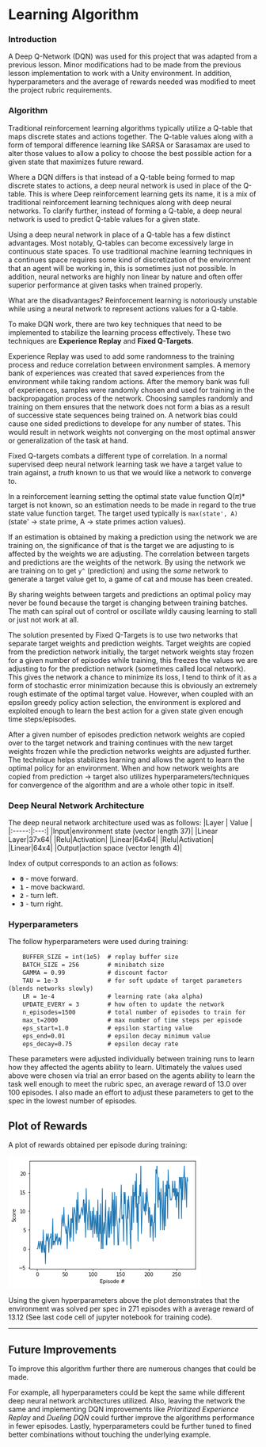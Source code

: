 # Learning Algorithm

### **Introduction**

A Deep Q-Network (DQN) was used for this project that was adapted from a previous lesson. Minor modifications had to be made from the previous lesson implementation to work with a Unity environment. In addition, hyperparameters and the average of rewards needed was modified to meet the project rubric requirements.

### **Algorithm**

Traditional reinforcement learning algorithms typically utilize a Q-table that maps discrete states and actions together. The Q-table values along with a form of temporal difference learning like SARSA or Sarasamax are used to alter those values to allow a policy to choose the best possible action for a given state that maximizes future reward.

Where a DQN differs is that instead of a Q-table being formed to map discrete states to actions, a deep neural network is used in place of the Q-table. This is where Deep reinforcement learning gets its name, it is a mix of traditional reinforcement learning techniques along with deep neural networks. To clarify further, instead of forming a Q-table, a deep neural network is used to predict Q-table values for a given state.

Using a deep neural network in place of a Q-table has a few distinct advantages. Most notably, Q-tables can become excessively large in continuous state spaces. To use traditional machine learning techniques in a continues space requires some kind of discretization of the environment that an agent will be working in, this is sometimes just not possible. In addition, neural networks are highly non linear by nature and often offer superior performance at given tasks when trained properly.

What are the disadvantages? Reinforcement learning is notoriously unstable while using a neural network to represent actions values for a Q-table.

To make DQN work, there are two key techniques that need to be implemented to stabilize the learning process effectively. These two techniques are **Experience Replay** and **Fixed Q-Targets**.

Experience Replay was used to add some randomness to the training process and reduce correlation between environment samples. A memory bank of experiences was created that saved experiences from the environment while taking random actions. After the memory bank was full of experiences, samples were randomly chosen and used for training in the backpropagation process of the network. Choosing samples randomly and training on them ensures that the network does not form a bias as a result of successive state sequences being trained on. A network bias could cause one sided predictions to develope for any number of states. This would result in network weights not converging on the most optimal answer or generalization of the task at hand.

Fixed Q-targets combats a different type of correlation. In a normal supervised deep neural network learning task we have a target value to train against, a *truth* known to us that we would like a network to converge to.

In a reinforcement learning setting the optimal state value function Q($\pi$)* target is not known, so an estimation needs to be made in regard to the true state value function target. The target used typically is `max(state', A)` (state' -> state prime, A -> state primes action values).

If an estimation is obtained by making a prediction using the network we are training on, the significance of that is the target we are adjusting to is affected by the weights we are adjusting. The correlation between targets and predictions are the weights of the network. By using the network we are training on to get `y^` (prediction) and using the *same* network to generate a target value get to, a game of cat and mouse has been created.

By sharing weights between targets and predictions an optimal policy may never be found because the target is changing between training batches. The math can spiral out of control or oscillate wildly causing learning to stall or just not work at all.

The solution presented by Fixed Q-Targets is to use two networks that separate target weights and prediction weights. Target weights are copied from the prediction network initially, the target network weights stay frozen for a given number of episodes while training, this freezes the values we are adjusting to for the prediction network (sometimes called local network). This gives the network a chance to minimize its loss, I tend to think of it as a form of stochastic error minimization because this is obviously an extremely rough estimate of the optimal target value. However, when coupled with an epsilon greedy policy action selection, the environment is explored and exploited enough to learn the best action for a given state given enough time steps/episodes.

After a given number of episodes prediction network weights are copied over to the target network and training continues with the new target weights frozen while the prediction networks weights are adjusted further. The technique helps stabilizes learning and allows the agent to learn the optimal policy for an environment. When and how network weights are copied from prediction -> target also utilizes hyperparameters/techniques for convergence of the algorithm and are a whole other topic in itself.

### **Deep Neural Network Architecture**

The deep neural network architecture used was as follows:
|Layer | Value |
|:-----:|:---:|
|Input|environment state (vector length 37)|
|Linear Layer|37x64|
|Relu|Activation|
|Linear|64x64|
|Relu|Activation|
|Linear|64x4|
|Output|action space (vector length 4)|

Index of output corresponds to an action as follows:

- **`0`** - move forward.
- **`1`** - move backward.
- **`2`** - turn left.
- **`3`** - turn right.

### **Hyperparameters**

 The follow hyperparameters were used during training:

        BUFFER_SIZE = int(1e5)  # replay buffer size
        BATCH_SIZE = 256        # minibatch size
        GAMMA = 0.99            # discount factor
        TAU = 1e-3              # for soft update of target parameters (blends networks slowly)
        LR = 1e-4               # learning rate (aka alpha)
        UPDATE_EVERY = 3        # how often to update the network
        n_episodes=1500         # total number of episodes to train for
        max_t=2000              # max number of time steps per episode
        eps_start=1.0           # epsilon starting value
        eps_end=0.01            # epsilon decay minimum value
        eps_decay=0.75          # epsilon decay rate

These parameters were adjusted individually between training runs to learn how they affected the agents ability to learn. Ultimately the values used above were chosen via trial an error based on the agents ability to learn the task well enough to meet the rubric spec, an average reward of 13.0 over 100 episodes. I also made an effort to adjust these parameters to get to the spec in the lowest number of episodes.

## Plot of Rewards

A plot of rewards obtained per episode during training:

![Training Reward Plot](images/rewards_training.png)

Using the given hyperparameters above the plot demonstrates that the environment was solved per spec in 271 episodes with a average reward of 13.12 (See last code cell of jupyter notebook for training code).

---

## Future Improvements

To improve this algorithm further there are numerous changes that could be made.

For example, all hyperparameters could be kept the same while different deep neural network architectures utilized. Also, leaving the network the same and implementing DQN improvements like *Prioritized Experience Replay* and *Dueling DQN* could further improve the algorithms performance in fewer episodes. Lastly, hyperparameters could be further tuned to fined better combinations without touching the underlying example.